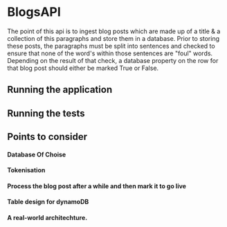 
# BlogsAPI

The point of this api is to ingest blog posts which are made up of a title & a collection of this paragraphs and store them in a database. Prior to storing these posts, the paragraphs must be split into sentences and checked to ensure that none of the word's within those sentences are "foul" words. Depending on the result of that check, a database property on the row for that blog post should either be marked True or False.

## Running the application
## Running the tests

## Points to consider
#### Database Of Choise
#### Tokenisation
#### Process the blog post after a while and then mark it to go live
#### Table design for dynamoDB
#### A real-world architechture.
